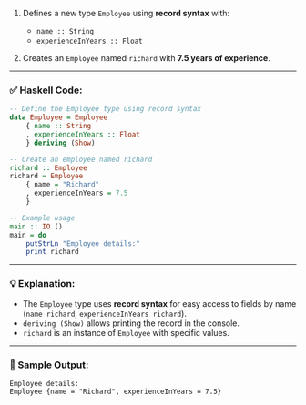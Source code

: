 1. Defines a new type `Employee` using **record syntax** with:

   * `name :: String`
   * `experienceInYears :: Float`
2. Creates an `Employee` named `richard` with **7.5 years of experience**.

---

### ✅ Haskell Code:

```haskell
-- Define the Employee type using record syntax
data Employee = Employee
    { name :: String
    , experienceInYears :: Float
    } deriving (Show)

-- Create an employee named richard
richard :: Employee
richard = Employee
    { name = "Richard"
    , experienceInYears = 7.5
    }

-- Example usage
main :: IO ()
main = do
    putStrLn "Employee details:"
    print richard
```

---

### 💡 Explanation:

* The `Employee` type uses **record syntax** for easy access to fields by name (`name richard`, `experienceInYears richard`).
* `deriving (Show)` allows printing the record in the console.
* `richard` is an instance of `Employee` with specific values.

---

### 🧪 Sample Output:

```
Employee details:
Employee {name = "Richard", experienceInYears = 7.5}
